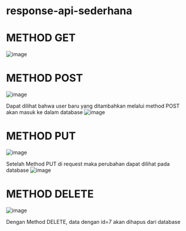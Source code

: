 # response-api-sederhana

  # METHOD GET 
  ![image](https://github.com/user-attachments/assets/b8ea664e-848a-4d23-88b4-821be4e08e7c)


  # METHOD POST
  ![image](https://github.com/user-attachments/assets/302e54b9-fe97-4722-a114-cce0a8ca2dcf)

  Dapat dilihat bahwa user baru yang ditambahkan melalui method POST akan masuk ke dalam database
  ![image](https://github.com/user-attachments/assets/c88a32fc-9e71-4d6e-8363-4b3b14227cc9)

  # METHOD PUT
  ![image](https://github.com/user-attachments/assets/a29f26a4-8641-4b0a-9d7a-5fe53539560c)

  Setelah Method PUT di request maka perubahan dapat dilihat pada database
  ![image](https://github.com/user-attachments/assets/105696f7-a802-4cf5-a24b-19a8d83d567f)

  # METHOD DELETE
  ![image](https://github.com/user-attachments/assets/64865a97-f05e-435e-a24b-bb3fde2939d1)

  Dengan Method DELETE, data dengan id=7 akan dihapus dari database

